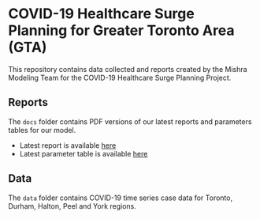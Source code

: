 # COVID-19 Healthcare Surge Planning for Greater Toronto Area (GTA)

This repository contains data collected and reports created by the Mishra Modeling Team for the COVID-19 Healthcare Surge Planning Project.

## Reports

The `docs` folder contains PDF versions of our latest reports and parameters tables for our model.

- Latest report is available [here](docs/COVID19_SurgeModelingUnityHealth_v4_Mar_27_2020_REPORT_corrected.pdf)
- Latest parameter table is available [here](docs/Table_1_Parameters_Draft_March31.pdf)

## Data

The `data` folder contains COVID-19 time series case data for Toronto, Durham, Halton, Peel and York regions.
